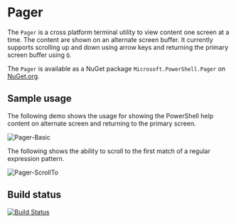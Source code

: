 # Pager

The `Pager` is a cross platform terminal utility to view content one screen at a time.
The content are shown on an alternate screen buffer.
It currently supports scrolling up and down using arrow keys and returning the primary screen buffer using `Q`.

The `Pager` is available as a NuGet package `Microsoft.PowerShell.Pager` on [NuGet.org](https://www.nuget.org/packages/Microsoft.PowerShell.Pager/).

## Sample usage

The following demo shows the usage for showing the PowerShell help content on alternate screen and returning to the primary screen.

![Pager-Basic](./assets/Pager-Basic.gif)

The following shows the ability to scroll to the first match of a regular expression pattern.

![Pager-ScrollTo](./assets/Pager-ScrollTo.gif)

## Build status

[![Build Status](https://dev.azure.com/powershell/Microsoft.PowerShell.Pager/_apis/build/status/PSPager-CI?branchName=master)](https://dev.azure.com/powershell/Microsoft.PowerShell.Pager/_build/latest?definitionId=98&branchName=master)
